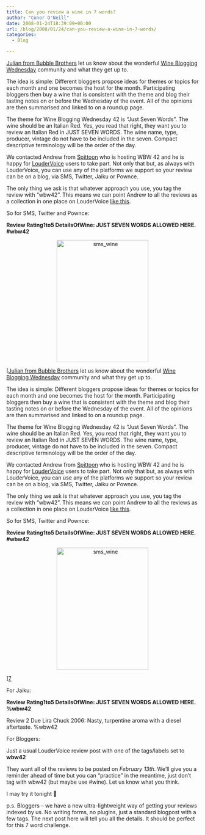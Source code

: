 ```yaml
---
title: Can you review a wine in 7 words?
author: "Conor O'Neill"
date: 2008-01-24T18:39:09+00:00
url: /blog/2008/01/24/can-you-review-a-wine-in-7-words/
categories:
  - Blog

---
```

[Julian from Bubble Brothers][1] let us know about the wonderful [Wine Blogging Wednesday][2] community and what they get up to.

The idea is simple: Different bloggers propose ideas for themes or topics for each month and one becomes the host for the month. Participating bloggers then buy a wine that is consistent with the theme and blog their tasting notes on or before the Wednesday of the event. All of the opinions are then summarised and linked to on a roundup page.

The theme for Wine Blogging Wednesday 42 is &#8220;Just Seven Words&#8221;. The wine should be an Italian Red. Yes, you read that right, they want you to review an Italian Red in JUST SEVEN WORDS. The wine name, type, producer, vintage do not have to be included in the seven. Compact descriptive terminology will be the order of the day.

We contacted Andrew from [Spittoon][3] who is hosting WBW 42 and he is happy for [LouderVoice][4] users to take part. Not only that but, as always with LouderVoice, you can use any of the platforms we support so your review can be on a blog, via SMS, Twitter, Jaiku or Pownce.

The only thing we ask is that whatever approach you use, you tag the review with &#8220;wbw42&#8221;. This means we can point Andrew to all the reviews as a collection in one place on LouderVoice [like this][5].

So for SMS, Twitter and Pownce:
  
**Review Rating1to5 DetailsOfWine: JUST SEVEN WORDS ALLOWED HERE. #wbw42**

[][6]

<p style="text-align: center">
  <a href="http://www.flickr.com/photos/bandon1/2217164958/" title="sms_wine by bandon1, on Flickr"><img src="http://www.loudervoice.com/wp-content/uploads/2008/01/24/can-you-review-a-wine-in-7-words/2217164958_f704eeae64_o.jpg" alt="sms_wine" height="320" width="240" /></a>
</p>

[[Julian from Bubble Brothers][1] let us know about the wonderful [Wine Blogging Wednesday][2] community and what they get up to.

The idea is simple: Different bloggers propose ideas for themes or topics for each month and one becomes the host for the month. Participating bloggers then buy a wine that is consistent with the theme and blog their tasting notes on or before the Wednesday of the event. All of the opinions are then summarised and linked to on a roundup page.

The theme for Wine Blogging Wednesday 42 is &#8220;Just Seven Words&#8221;. The wine should be an Italian Red. Yes, you read that right, they want you to review an Italian Red in JUST SEVEN WORDS. The wine name, type, producer, vintage do not have to be included in the seven. Compact descriptive terminology will be the order of the day.

We contacted Andrew from [Spittoon][3] who is hosting WBW 42 and he is happy for [LouderVoice][4] users to take part. Not only that but, as always with LouderVoice, you can use any of the platforms we support so your review can be on a blog, via SMS, Twitter, Jaiku or Pownce.

The only thing we ask is that whatever approach you use, you tag the review with &#8220;wbw42&#8221;. This means we can point Andrew to all the reviews as a collection in one place on LouderVoice [like this][5].

So for SMS, Twitter and Pownce:
  
**Review Rating1to5 DetailsOfWine: JUST SEVEN WORDS ALLOWED HERE. #wbw42**

[][6]

<p style="text-align: center">
  <a href="http://www.flickr.com/photos/bandon1/2217164958/" title="sms_wine by bandon1, on Flickr"><img src="http://www.loudervoice.com/wp-content/uploads/2008/01/24/can-you-review-a-wine-in-7-words/2217164958_f704eeae64_o.jpg" alt="sms_wine" height="320" width="240" /></a>
</p>

][7] 

For Jaiku:
  
**Review Rating1to5 DetailsOfWine: JUST SEVEN WORDS ALLOWED HERE. %wbw42**

Review 2 Due Lira Chuck 2006: Nasty, turpentine aroma with a diesel aftertaste. %wbw42

For Bloggers:
  
Just a usual LouderVoice review post with one of the tags/labels set to **wbw42** 

They want all of the reviews to be posted on _February 13th_. We&#8217;ll give you a reminder ahead of time but you can &#8220;practice&#8221; in the meantime, just don&#8217;t tag with wbw42 (but maybe use #wine). Let us know what you think.

I may try it tonight 🙂

p.s. Bloggers &#8211; we have a new ultra-lightweight way of getting your reviews indexed by us. No writing forms, no plugins, just a standard blogpost with a few tags. The next post here will tell you all the details. It should be perfect for this 7 word challenge.

 [1]: http://bubblebrothers.com/blog/?p=333
 [2]: http://www.winebloggingwednesday.org/
 [3]: http://www.spittoon.biz/wbw_just_seven_words.html
 [4]: http://www.loudervoice.com/
 [5]: http://www.loudervoice.com/tags/wine
 [6]: http://www.flickr.com/photos/bandon1/2217164958/ "sms_wine by bandon1, on Flickr"
 [7]: http://www.flickr.com/photos/bandon1/2216347687/ "twitter_wine2 by bandon1, on Flickr"